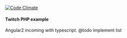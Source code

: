 [![Code Climate](https://codeclimate.com/github/neok/Angular2-PHP-Twitch-project/badges/gpa.svg)](https://codeclimate.com/github/neok/Angular2-PHP-Twitch-project)
#### Twitch PHP example

Angular2 incoming with typescript.
@todo implement list

